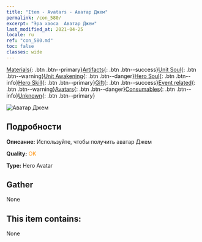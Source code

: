 ```yaml
---
title: "Item - Avatars - Аватар Джем"
permalink: /con_580/
excerpt: "Эра хаоса  Аватар Джем"
last_modified_at: 2021-04-25
locale: ru
ref: "con_580.md"
toc: false
classes: wide
---
```

 [Materials](/ItemsRU/){: .btn .btn--primary}[Artifacts](/ItemsRU/Artifacts/){: .btn .btn--success}[Unit Soul](/ItemsRU/UnitSoul/){: .btn .btn--warning}[Unit Awakening](/ItemsRU/UnitAwakening/){: .btn .btn--danger}[Hero Soul](/ItemsRU/HeroSoul/){: .btn .btn--info}[Hero Skill](/ItemsRU/HeroSkill/){: .btn .btn--primary}[Gift](/ItemsRU/Gift/){: .btn .btn--success}[Event related](/ItemsRU/Events/){: .btn .btn--warning}[Avatars](/ItemsRU/Avatars/){: .btn .btn--danger}[Consumables](/ItemsRU/Consumables/){: .btn .btn--info}[Unknown](/ItemsRU/Unknown/){: .btn .btn--primary}

 ![Аватар Джем](/images/h/h_Gem1.jpg)

## Подробности
 **Описание:** Используйте, чтобы получить аватар Джем

 **Quality:** <span style="color: #FF8C00">OK</span>

 **Type:** Hero Avatar

## Gather

  None

## This item contains:

  None


